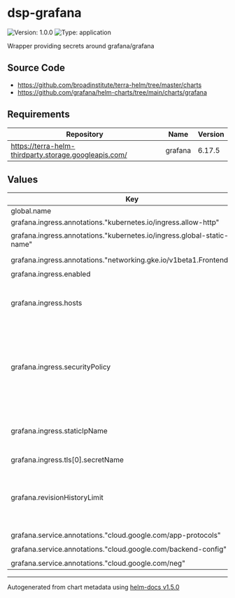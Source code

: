# dsp-grafana

![Version: 1.0.0](https://img.shields.io/badge/Version-1.0.0-informational?style=flat-square) ![Type: application](https://img.shields.io/badge/Type-application-informational?style=flat-square)

Wrapper providing secrets around grafana/grafana

## Source Code

* <https://github.com/broadinstitute/terra-helm/tree/master/charts>
* <https://github.com/grafana/helm-charts/tree/main/charts/grafana>

## Requirements

| Repository | Name | Version |
|------------|------|---------|
| https://terra-helm-thirdparty.storage.googleapis.com/ | grafana | 6.17.5 |

## Values

| Key | Type | Default | Description |
|-----|------|---------|-------------|
| global.name | string | `"grafana"` |  |
| grafana.ingress.annotations."kubernetes.io/ingress.allow-http" | string | `"false"` |  |
| grafana.ingress.annotations."kubernetes.io/ingress.global-static-ip-name" | string | `"{{ .Values.ingress.staticIpName }}"` |  |
| grafana.ingress.annotations."networking.gke.io/v1beta1.FrontendConfig" | string | `"{{ .Values.global.name }}-ingress-frontendconfig"` |  |
| grafana.ingress.enabled | bool | `true` |  |
| grafana.ingress.hosts | list | `[]` | FQDNs to accept for ingress and allow via cert |
| grafana.ingress.securityPolicy | string | `nil` | Optionally, the name of a cloud armor security policy to apply to the ingress backend |
| grafana.ingress.staticIpName | string | `nil` | Name of static IP previously allocated in the project |
| grafana.ingress.tls[0].secretName | string | `"grafana-cert"` |  |
| grafana.revisionHistoryLimit | int | `0` | Replicaset revisions not saved since we'd rollback via gitops or argo |
| grafana.service.annotations."cloud.google.com/app-protocols" | string | `"{\"service\":\"HTTP\"}"` |  |
| grafana.service.annotations."cloud.google.com/backend-config" | string | `"{\"default\": \"grafana-ingress-backendconfig\"}"` |  |
| grafana.service.annotations."cloud.google.com/neg" | string | `"{\"ingress\": true}"` |  |

----------------------------------------------
Autogenerated from chart metadata using [helm-docs v1.5.0](https://github.com/norwoodj/helm-docs/releases/v1.5.0)
